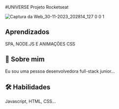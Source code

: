 
#UNIVERSE Projeto Rocketseat

![Captura da Web_30-11-2023_202814_127 0 0 1](https://github.com/raquel999/SPA-UNIVERSE/assets/133993390/4cdb4a0b-e55e-4fd2-a6a8-b0f6e7c43703)




## Aprendizados

SPA,
NODE.JS E
ANIMAÇÕES CSS

## 🚀 Sobre mim
Eu sou uma pessoa desenvolvedora full-stack junior...


## 🛠 Habilidades
Javascript, HTML, CSS...


